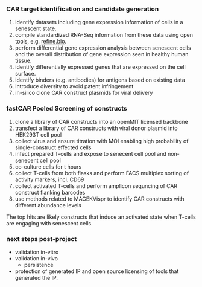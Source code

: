 ### CAR target identification and candidate generation
1. identify datasets including gene expression information of cells in a senescent state. 
2. compile standardized RNA-Seq information from these data using open tools, e.g. [refine.bio](http://refine.bio).
3. perform differential gene expression analysis between senescent cells and the overall distribution of gene expression seen in healthy human tissue.
4. identify differentially expressed genes that are expressed on the cell surface.
5. identify binders (e.g. antibodies) for antigens based on existing data
6. introduce diversity to avoid patent infringement
7. in-silico clone CAR construct plasmids for viral delivery

### fastCAR Pooled Screening of constructs
1. clone a library of CAR constructs into an openMIT licensed backbone
2. transfect a library of CAR constructs with viral donor plasmid into HEK293T cell pool
3. collect virus and ensure titration with MOI enabling high probability of single-construct effected cells
4. infect prepared T-cells and expose to senecent cell pool and non-senecent cell pool
5. co-culture cells for t hours
6. collect T-cells from both flasks and perform FACS multiplex sorting of activity markers, incl. CD69
7. collect activated T-cells and perform amplicon sequncing of CAR construct flanking barcodes
8. use methods related to MAGEKVispr to identify CAR constructs with different abundance levels

The top hits are likely constructs that induce an activated state when T-cells are engaging with senescent cells.

### next steps post-project
- validation in-vitro
- validation in-vivo
    - persistence
- protection of generated IP and open source licensing of tools that generated the IP.
